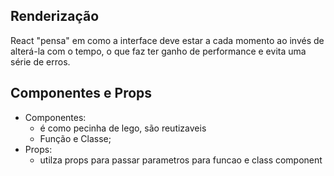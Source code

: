 ## Renderização

React "pensa" em como a interface deve estar a
cada momento ao invés de alterá-la com o tempo, o
que faz ter ganho de performance e evita uma série
de erros.

## Componentes e Props

- Componentes: 
  - é como pecinha de lego, são reutizaveis
  - Função e Classe;
- Props:
  - utilza props para passar parametros para funcao e class component

